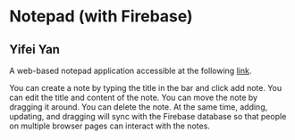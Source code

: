# Notepad (with Firebase)
## Yifei Yan



A web-based notepad application accessible at the following [link](http://googledoctor.surge.sh).

You can create a note by typing the title in the bar and click add note. You can edit the title and content of the note. You can move the note by dragging it around. You can delete the note. At the same time, adding, updating, and dragging will sync with the Firebase database so that people on multiple browser pages can interact with the notes.

